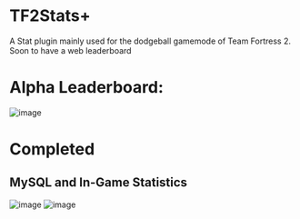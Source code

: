 # TF2Stats+
A Stat plugin mainly used for the dodgeball gamemode of Team Fortress 2. Soon to have a web leaderboard

# Alpha Leaderboard:

![image](https://github.com/keybangz/TF2_Dodgeball_Stats/assets/23132897/e8966b4a-4a14-4b6a-95ca-9ad3c578880b)

# Completed

## MySQL and In-Game Statistics

![image](https://github.com/keybangz/TF2_Dodgeball_Stats/assets/23132897/7c327849-ce13-4b3e-81e5-876ff5010a8c)
![image](https://github.com/keybangz/TF2_Dodgeball_Stats/assets/23132897/12ae3ff3-fdc4-4258-8545-43728ec0e536)
